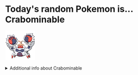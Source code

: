 # Today's random Pokemon is... Crabominable

![Crabominable shiny sprite](https://raw.githubusercontent.com/PokeAPI/sprites/master/sprites/pokemon/shiny/740.png)

<details>
<summary>Additional info about Crabominable</summary>

| srpite type | image |
|------|------|
| front_default | ![Crabominable front_default sprite](https://raw.githubusercontent.com/PokeAPI/sprites/master/sprites/pokemon/740.png) | </details>